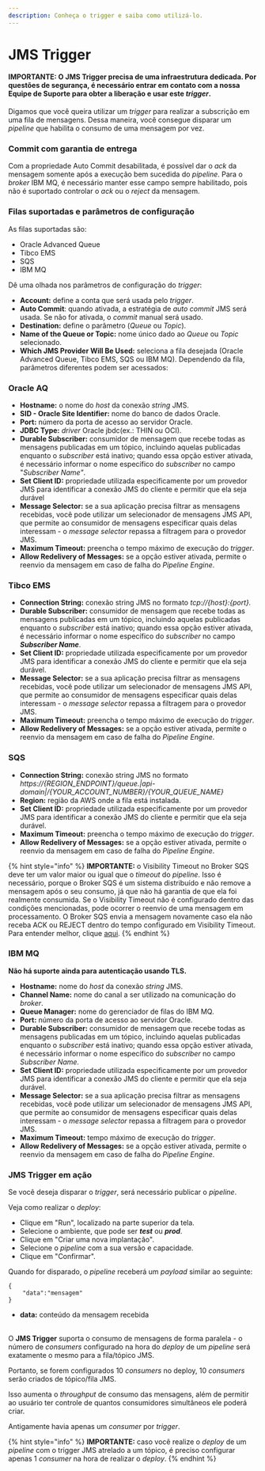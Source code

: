 ```yaml
---
description: Conheça o trigger e saiba como utilizá-lo.
---
```


# JMS Trigger

#### IMPORTANTE: O JMS Trigger precisa de uma infraestrutura dedicada. Por questões de segurança, é necessário entrar em contato com a nossa Equipe de Suporte para obter a liberação e usar este _trigger_.&#x20;

Digamos que você queira utilizar um _trigger_ para realizar a subscrição em uma fila de mensagens. Dessa maneira, você consegue disparar um _pipeline_ que habilita o consumo de uma mensagem por vez.

### **Commit com garantia de entrega**

Com a propriedade Auto Commit desabilitada, é possível dar o _ack_ da mensagem somente após a execução bem sucedida do _pipeline_. Para o _broker_ IBM MQ, é necessário manter esse campo sempre habilitado, pois não é suportado controlar o _ack_ ou o _reject_ da mensagem.

### Filas suportadas e parâmetros de configuração

As filas suportadas são:

* Oracle Advanced Queue
* Tibco EMS
* SQS
* IBM MQ

Dê uma olhada nos parâmetros de configuração do _trigger_:  &#x20;

* **Account:** define a conta que será usada pelo _trigger_.
* **Auto Commit**: quando ativada, a estratégia de _auto commit_ JMS será usada. Se não for ativada, o _commit_ manual será usado.
* **Destination:** define o parâmetro (_Queue_ ou _Topic_).
* **Name of the Queue or Topic:** nome único dado ao _Queue_ ou _Topic_ selecionado.
* &#x20;**Which JMS Provider Will Be Used:** seleciona a fila desejada (Oracle Advanced Queue, Tibco EMS, SQS ou IBM MQ). Dependendo da fila, parâmetros diferentes podem ser acessados:

### Oracle AQ <a href="#oracle-aq" id="oracle-aq"></a>

* **Hostname:** o nome do _host_ da conexão _string_ JMS.
* **SID - Oracle Site Identifier:** nome do banco de dados Oracle.&#x20;
* **Port:** número da porta de acesso ao servidor Oracle.
* **JDBC Type:** _driver_ Oracle jbdc(ex.: THIN ou OCI).
* **Durable Subscriber:** consumidor de mensagem que recebe todas as mensagens publicadas em um tópico, incluindo aquelas publicadas enquanto o _subscriber_ está inativo; quando essa opção estiver ativada, é necessário informar o nome específico do _subscriber_ no campo "_Subscriber Name"_.
* **Set Client ID:** propriedade utilizada especificamente por um provedor JMS para identificar a conexão JMS do cliente e permitir que ela seja durável
* **Message Selector:** se a sua aplicação precisa filtrar as mensagens recebidas, você pode utilizar um selecionador de mensagens JMS API, que permite ao consumidor de mensagens especificar quais delas interessam - o _message selector_ repassa a filtragem para o provedor JMS.
* **Maximum Timeout:** preencha o tempo máximo de execução do _trigger_.
* **Allow Redelivery of Messages:** se a opção estiver ativada, permite o reenvio da mensagem em caso de falha do _Pipeline Engine_.&#x20;

### Tibco EMS <a href="#tibco-ems" id="tibco-ems"></a>

* **Connection String:** conexão string JMS no formato _tcp://{host}:{port}._
* **Durable Subscriber:** consumidor de mensagem que recebe todas as mensagens publicadas em um tópico, incluindo aquelas publicadas enquanto o _subscriber_ está inativo; quando essa opção estiver ativada, é necessário informar o nome específico do _subscriber_ no campo _**Subscriber Name**_.
* **Set Client ID:** propriedade utilizada especificamente por um provedor JMS para identificar a conexão JMS do cliente e permitir que ela seja durável.
* **Message Selector:** se a sua aplicação precisa filtrar as mensagens recebidas, você pode utilizar um selecionador de mensagens JMS API, que permite ao consumidor de mensagens especificar quais delas interessam - o _message selector_ repassa a filtragem para o provedor JMS. &#x20;
* **Maximum Timeout:** preencha o tempo máximo de execução do _trigger_.
* **Allow Redelivery of Messages:** se a opção estiver ativada, permite o reenvio da mensagem em caso de falha do _Pipeline Engine_.&#x20;

### SQS <a href="#sqs" id="sqs"></a>

* **Connection String:** conexão string JMS no formato _https://{REGION\_ENDPOINT}/queue.|api-domain|/{YOUR\_ACCOUNT\_NUMBER}/{YOUR\_QUEUE\_NAME}_
* **Region:** região da AWS onde a fila está instalada.
* **Set Client ID:** propriedade utilizada especificamente por um provedor JMS para identificar a conexão JMS do cliente e permitir que ela seja durável.
* **Maximum Timeout:** preencha o tempo máximo de execução do _trigger_.
* **Allow Redelivery of Messages:** se a opção estiver ativada, permite o reenvio da mensagem em caso de falha do _Pipeline Engine_.&#x20;

{% hint style="info" %}
**IMPORTANTE:**  o Visibility Timeout no Broker SQS deve ter um valor maior ou igual que o _timeout_ do _pipeline_. Isso é necessário, porque o Broker SQS é um sistema distribuído e não remove a mensagem após o seu consumo, já que não há garantia de que ela foi realmente consumida. Se o Visibility Timeout não é configurado dentro das condições mencionadas, pode ocorrer o reenvio de uma mensagem em processamento. O Broker SQS envia a mensagem novamente caso ela não receba ACK ou REJECT dentro do tempo configurado em Visibility Timeout. Para entender melhor, clique [aqui](https://docs.aws.amazon.com/AWSSimpleQueueService/latest/SQSDeveloperGuide/sqs-visibility-timeout.html).
{% endhint %}

### **IBM MQ**

**Não há suporte ainda para autenticação usando TLS.**

* **Hostname:** nome do _host_ da conexão _string_ JMS.
* **Channel Name:** nome do canal a ser utilizado na comunicação do _broker_.
* **Queue Manager:** nome do gerenciador de filas do IBM MQ.
* **Port:** número da porta de acesso ao servidor Oracle.
* **Durable Subscriber:** consumidor de mensagem que recebe todas as mensagens publicadas em um tópico, incluindo aquelas publicadas enquanto o _subscriber_ está inativo; quando essa opção estiver ativada, é necessário informar o nome específico do _subscriber_ no campo _Subscriber Name._
* **Set Client ID:** propriedade utilizada especificamente por um provedor JMS para identificar a conexão JMS do cliente e permitir que ela seja durável.
* **Message Selector:** se a sua aplicação precisa filtrar as mensagens recebidas, você pode utilizar um selecionador de mensagens JMS API, que permite ao consumidor de mensagens especificar quais delas interessam - o _message selector_ repassa a filtragem para o provedor JMS.
* **Maximum Timeout:** tempo máximo de execução do _trigger_.
* **Allow Redelivery of Messages:** se a opção estiver ativada, permite o reenvio da mensagem em caso de falha do _Pipeline Engine_.

### JMS Trigger em ação

Se você deseja disparar o _trigger_, será necessário publicar o _pipeline_.

Veja como realizar o _deploy_:

* Clique em "Run", localizado na parte superior da tela.
* Selecione o ambiente, que pode ser _**test**_ ou _**prod**_.
* Clique em "Criar uma nova implantação".
* Selecione o _pipeline_ com a sua versão e capacidade.
* Clique em "Confirmar".

Quando for disparado, o _pipeline_ receberá um _payload_ similar ao seguinte:

```
{  
    "data":"mensagem"
}
```

&#x20;            &#x20;

* **data:** conteúdo da mensagem recebida

&#x20;  \
O **JMS Trigger** suporta o consumo de mensagens de forma paralela - o número de _consumers_ configurado na hora do _deploy_ de um _pipeline_ será exatamente o mesmo para a fila/tópico JMS.

Portanto, se forem configurados 10 _consumers_ no deploy, 10 _consumers_ serão criados de tópico/fila JMS.

Isso aumenta o _throughput_ de consumo das mensagens, além de permitir ao usuário ter controle de quantos consumidores simultâneos ele poderá criar.

Antigamente havia apenas um _consumer_ por _trigger_.\
&#x20;            &#x20;

{% hint style="info" %}
**IMPORTANTE:** caso você realize o _deploy_ de um _pipeline_ com o trigger JMS atrelado a um tópico, é preciso configurar apenas 1 _consumer_ na hora de realizar o _deploy_.
{% endhint %}
